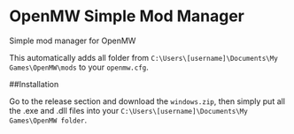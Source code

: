# OpenMW Simple Mod Manager
Simple mod manager for OpenMW

This automatically adds all folder from `C:\Users\[username]\Documents\My Games\OpenMW\mods` to your `openmw.cfg`. 

##Installation

Go to the release section and download the `windows.zip`, then simply put all the .exe and .dll files into your `C:\Users\[username]\Documents\My Games\OpenMW folder`. 
